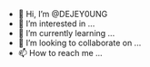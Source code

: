 - 👋 Hi, I’m @DEJEY0UNG
- 👀 I’m interested in ...
- 🌱 I’m currently learning ...
- 💞️ I’m looking to collaborate on ...
- 📫 How to reach me ...

<!---
DEJEY0UNG/DEJEY0UNG is a ✨ special ✨ repository because its `README.md` (this file) appears on your GitHub profile.
You can click the Preview link to take a look at your changes.
--->
